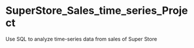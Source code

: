 # SuperStore_Sales_time_series_Project
Use SQL to analyze time-series data from sales of Super Store
